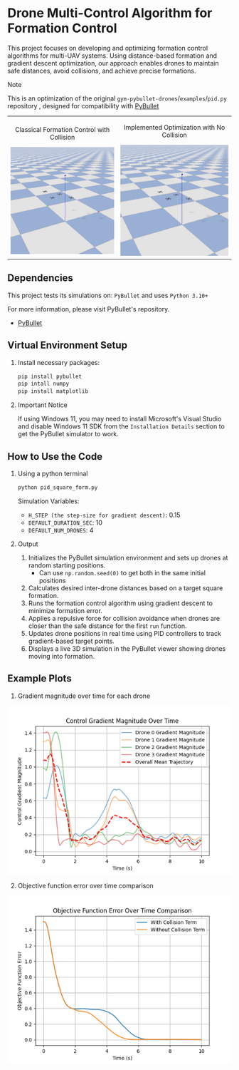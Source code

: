 # Drone Multi-Control Algorithm for Formation Control
This project focuses on developing and optimizing formation control algorithms for multi-UAV systems. Using distance-based formation and gradient descent optimization, our approach enables drones to maintain safe distances, avoid collisions, and achieve precise formations. 
> [!NOTE]
> This is an optimization of the original `gym-pybullet-drones`/`examples`/`pid.py` repository , designed for compatibility with [PyBullet](https://github.com/bulletphysics/bullet3)

<table>
   <tr>
      <td>
         <p align="center">Classical Formation Control with Collision</p>
         <img src="assets/collision_gif.gif" width="400">
      </td>
      <td>
         <p align="center">Implemented Optimization with No Collision</p>
         <img src="assets/no_collision_gif.gif" width="400">
      </td>
   </tr>
</table>

## Dependencies 
This project tests its simulations on: `PyBullet` and uses `Python 3.10+`

For more information, please visit PyBullet's repository.
- [PyBullet](https://github.com/bulletphysics/bullet3)

## Virtual Environment Setup
1. Install necessary packages:
   ```bash
   pip install pybullet
   pip intall numpy
   pip install matplotlib
   ```
2. Important Notice
   
   If using Windows 11, you may need to install Microsoft's Visual Studio and disable Windows 11 SDK from the `Installation Details` section to get the PyBullet simulator to work.

## How to Use the Code
1. Using a python terminal
   ```bash
   python pid_square_form.py
   ```
   Simulation Variables:
   - `H_STEP (the step-size for gradient descent)`: 0.15
   - `DEFAULT_DURATION_SEC`: 10 
   - `DEFAULT_NUM_DRONES`: 4

3. Output
   1. Initializes the PyBullet simulation environment and sets up drones at random starting positions.
      - Can use `np.random.seed(0)` to get both in the same initial positions
   2. Calculates desired inter-drone distances based on a target square formation.
   3. Runs the formation control algorithm using gradient descent to minimize formation error.
   4. Applies a repulsive force for collision avoidance when drones are closer than the safe distance for the first `run` function.
   5. Updates drone positions in real time using PID controllers to track gradient-based target points.
   6. Displays a live 3D simulation in the PyBullet viewer showing drones moving into formation.

## Example Plots
1. Gradient magnitude over time for each drone
<img src="assets/Control_Gradient_Magnitudes.png" width="600">

2. Objective function error over time comparison
<img src="assets/Objective_Fn_Error_Comparison.png" width="600">

      

